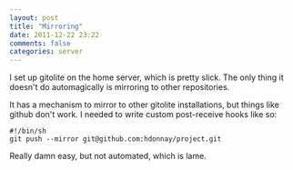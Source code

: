 ```yaml
---
layout: post
title: "Mirroring"
date: 2011-12-22 23:22
comments: false
categories: server
---
```

I set up gitolite on the home server, which is pretty slick. The only
thing it doesn't do automagically is mirroring to other repositories.

It has a mechanism to mirror to other gitolite installations, but
things like github don't work. I needed to write custom post-receive
hooks like so:

    #!/bin/sh
    git push --mirror git@github.com:hdonnay/project.git

Really damn easy, but not automated, which is lame.
